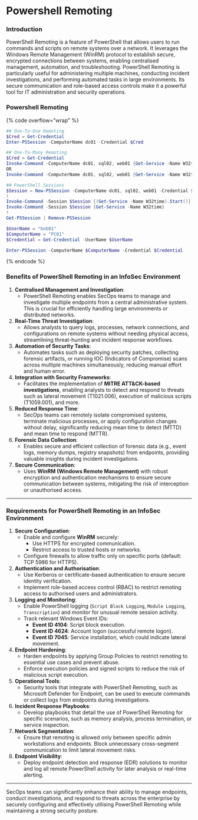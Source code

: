 # Powershell Remoting

### Introduction

PowerShell Remoting is a feature of PowerShell that allows users to run commands and scripts on remote systems over a network. It leverages the Windows Remote Management (WinRM) protocol to establish secure, encrypted connections between systems, enabling centralised management, automation, and troubleshooting. PowerShell Remoting is particularly useful for administering multiple machines, conducting incident investigations, and performing automated tasks in large environments. Its secure communication and role-based access controls make it a powerful tool for IT administration and security operations.

### Powershell Remoting

{% code overflow="wrap" %}
```powershell
## One-To-One Remoting
$Cred = Get-Credential
Enter-PSSession -ComputerName dc01 -Credential $Cred

## One-To-Many Remoting
$Cred = Get-Credential
Invoke-Command -ComputerName dc01, sql02, web01 {Get-Service -Name W32time} -Credential $Cred
OR
Invoke-Command -ComputerName dc01, sql02, web01 {Get-Service -Name W32time} -Credential $Cred | Get-Member

## PowerShell Sessions
$Session = New-PSSession -ComputerName dc01, sql02, web01 -Credential $Cred
!
Invoke-Command -Session $Session {(Get-Service -Name W32time).Start()}
Invoke-Command -Session $Session {Get-Service -Name W32time}
!
Get-PSSession | Remove-PSSession

$UserName = "bob01"
$ComputerName = "PC01"
$Credential = Get-Credential -UserName $UserName

Enter-PSSession -ComputerName $ComputerName -Credential $Credential
```
{% endcode %}

### **Benefits of PowerShell Remoting in an InfoSec Environment**

1. **Centralised Management and Investigation**:
   * PowerShell Remoting enables SecOps teams to manage and investigate multiple endpoints from a central administrative system. This is crucial for efficiently handling large environments or distributed networks.
2. **Real-Time Threat Investigation**:
   * Allows analysts to query logs, processes, network connections, and configurations on remote systems without needing physical access, streamlining threat-hunting and incident response workflows.
3. **Automation of Security Tasks**:
   * Automates tasks such as deploying security patches, collecting forensic artifacts, or running IOC (Indicators of Compromise) scans across multiple machines simultaneously, reducing manual effort and human error.
4. **Integration with Security Frameworks**:
   * Facilitates the implementation of **MITRE ATT\&CK-based investigations**, enabling analysts to detect and respond to threats such as lateral movement (T1021.006), execution of malicious scripts (T1059.001), and more.
5. **Reduced Response Time**:
   * SecOps teams can remotely isolate compromised systems, terminate malicious processes, or apply configuration changes without delay, significantly reducing mean time to detect (MTTD) and mean time to respond (MTTR).
6. **Forensic Data Collection**:
   * Enables secure and efficient collection of forensic data (e.g., event logs, memory dumps, registry snapshots) from endpoints, providing valuable insights during incident investigations.
7. **Secure Communication**:
   * Uses **WinRM (Windows Remote Management)** with robust encryption and authentication mechanisms to ensure secure communication between systems, mitigating the risk of interception or unauthorised access.

***

### **Requirements for PowerShell Remoting in an InfoSec Environment**

1. **Secure Configuration**:
   * Enable and configure **WinRM** securely:
     * Use HTTPS for encrypted communication.
     * Restrict access to trusted hosts or networks.
   * Configure firewalls to allow traffic only on specific ports (default: TCP 5986 for HTTPS).
2. **Authentication and Authorisation**:
   * Use Kerberos or certificate-based authentication to ensure secure identity verification.
   * Implement role-based access control (RBAC) to restrict remoting access to authorised users and administrators.
3. **Logging and Monitoring**:
   * Enable PowerShell logging (`Script Block Logging`, `Module Logging`, `Transcription`) and monitor for unusual remote session activity.
   * Track relevant Windows Event IDs:
     * **Event ID 4104**: Script block execution.
     * **Event ID 4624**: Account logon (successful remote logon).
     * **Event ID 7045**: Service installation, which could indicate lateral movement.
4. **Endpoint Hardening**:
   * Harden endpoints by applying Group Policies to restrict remoting to essential use cases and prevent abuse.
   * Enforce execution policies and signed scripts to reduce the risk of malicious script execution.
5. **Operational Tools**:
   * Security tools that integrate with PowerShell Remoting, such as Microsoft Defender for Endpoint, can be used to execute commands or collect logs from endpoints during investigations.
6. **Incident Response Playbooks**:
   * Develop playbooks that detail the use of PowerShell Remoting for specific scenarios, such as memory analysis, process termination, or service inspection.
7. **Network Segmentation**:
   * Ensure that remoting is allowed only between specific admin workstations and endpoints. Block unnecessary cross-segment communication to limit lateral movement risks.
8. **Endpoint Visibility**:
   * Deploy endpoint detection and response (EDR) solutions to monitor and log all remote PowerShell activity for later analysis or real-time alerting.

***

SecOps teams can significantly enhance their ability to manage endpoints, conduct investigations, and respond to threats across the enterprise by securely configuring and effectively utilising PowerShell Remoting while maintaining a strong security posture.
